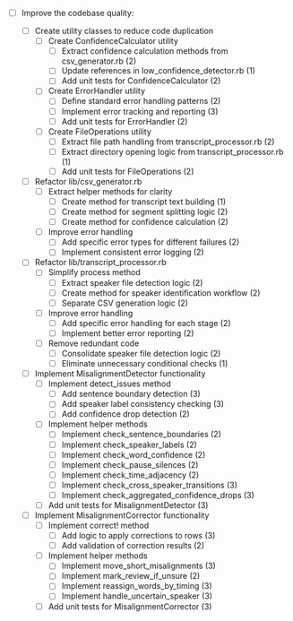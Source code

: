 - [ ] Improve the codebase quality:

  - [ ] Create utility classes to reduce code duplication
    - [ ] Create ConfidenceCalculator utility
      - [ ] Extract confidence calculation methods from csv_generator.rb (2)
      - [ ] Update references in low_confidence_detector.rb (1)
      - [ ] Add unit tests for ConfidenceCalculator (2)
    - [ ] Create ErrorHandler utility
      - [ ] Define standard error handling patterns (2)
      - [ ] Implement error tracking and reporting (3)
      - [ ] Add unit tests for ErrorHandler (2)
    - [ ] Create FileOperations utility
      - [ ] Extract file path handling from transcript_processor.rb (2)
      - [ ] Extract directory opening logic from transcript_processor.rb (1)
      - [ ] Add unit tests for FileOperations (2)

  - [ ] Refactor lib/csv_generator.rb
    - [ ] Extract helper methods for clarity
      - [ ] Create method for transcript text building (1)
      - [ ] Create method for segment splitting logic (2)
      - [ ] Create method for confidence calculation (2)
    - [ ] Improve error handling
      - [ ] Add specific error types for different failures (2)
      - [ ] Implement consistent error logging (2)

  - [ ] Refactor lib/transcript_processor.rb
    - [ ] Simplify process method
      - [ ] Extract speaker file detection logic (2)
      - [ ] Create method for speaker identification workflow (2)
      - [ ] Separate CSV generation logic (2)
    - [ ] Improve error handling
      - [ ] Add specific error handling for each stage (2)
      - [ ] Implement better error reporting (2)
    - [ ] Remove redundant code
      - [ ] Consolidate speaker file detection logic (2)
      - [ ] Eliminate unnecessary conditional checks (1)

  - [ ] Implement MisalignmentDetector functionality
    - [ ] Implement detect_issues method
      - [ ] Add sentence boundary detection (3)
      - [ ] Add speaker label consistency checking (3)
      - [ ] Add confidence drop detection (2)
    - [ ] Implement helper methods
      - [ ] Implement check_sentence_boundaries (2)
      - [ ] Implement check_speaker_labels (2)
      - [ ] Implement check_word_confidence (2)
      - [ ] Implement check_pause_silences (2)
      - [ ] Implement check_time_adjacency (2)
      - [ ] Implement check_cross_speaker_transitions (3)
      - [ ] Implement check_aggregated_confidence_drops (3)
    - [ ] Add unit tests for MisalignmentDetector (3)

  - [ ] Implement MisalignmentCorrector functionality
    - [ ] Implement correct! method
      - [ ] Add logic to apply corrections to rows (3)
      - [ ] Add validation of correction results (2)
    - [ ] Implement helper methods
      - [ ] Implement move_short_misalignments (3)
      - [ ] Implement mark_review_if_unsure (2)
      - [ ] Implement reassign_words_by_timing (3)
      - [ ] Implement handle_uncertain_speaker (3)
    - [ ] Add unit tests for MisalignmentCorrector (3)

